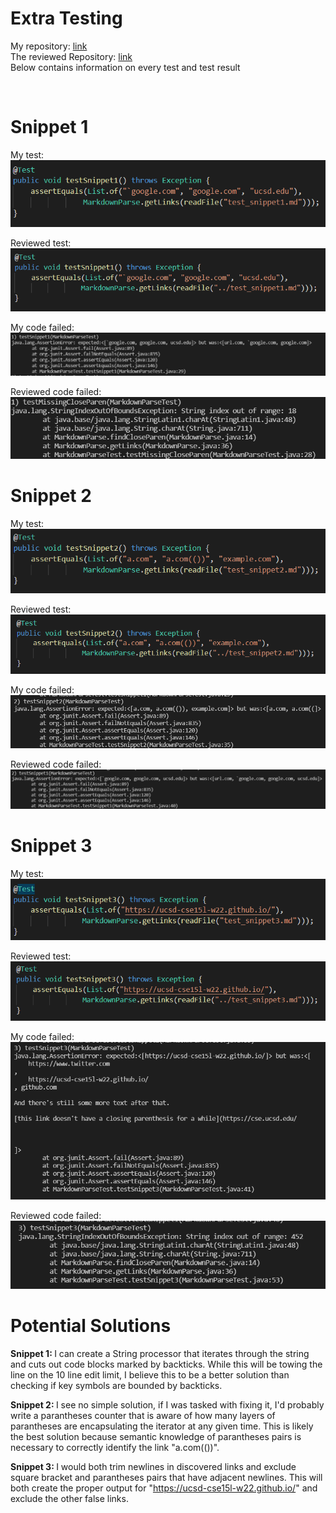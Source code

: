 # Extra Testing
My repository: [link](https://github.com/D0rkKnight/markdown-parse-tests-labversion)\
The reviewed Repository: [link](https://github.com/ucsd-cse15l-w22/markdown-parse)\
Below contains information on every test and test result

&nbsp;

# Snippet 1
My test:
![Main test 1](test1/main_test_1.png)

Reviewed test:
![Alt test 1](test1/alt_test_1.png)

My code failed:
![Main fail 1](test1/main_fail_1.png)

Reviewed code failed:
![Alt fail 1](test1/alt_fail_1.png)

# Snippet 2
My test:
![Main test 2](test2/main_test_2.png)

Reviewed test:
![Alt test 2](test2/alt_test_2.png)

My code failed:
![Main fail 2](test2/main_fail_2.png)

Reviewed code failed:
![Alt fail 2](test2/alt_fail_2.png)

# Snippet 3
My test:
![Main test 3](test3/main_test_3.png)

Reviewed test:
![Alt test 3](test3/alt_test_3.png)

My code failed:
![Main fail 3](test3/main_fail_3.png)

Reviewed code failed:
![Alt fail 3](test3/alt_fail_3.png)

# Potential Solutions
<b>Snippet 1: </b> I can create a String processor that iterates through the string and cuts out code blocks marked by backticks. While this will be towing the line on the 10 line edit limit, I believe this to be a better solution than checking if key symbols are bounded by backticks.

<b> Snippet 2: </b> I see no simple solution, if I was tasked with fixing it, I'd probably write a parantheses counter that is aware of how many layers of parantheses are encapsulating the iterator at any given time. This is likely the best solution because semantic knowledge of parantheses pairs is necessary to correctly identify the link "a.com(())".

<b> Snippet 3: </b> I would both trim newlines in discovered links and exclude square bracket and parantheses pairs that have adjacent newlines. This will both create the proper output for "https://ucsd-cse15l-w22.github.io/" and exclude the other false links.